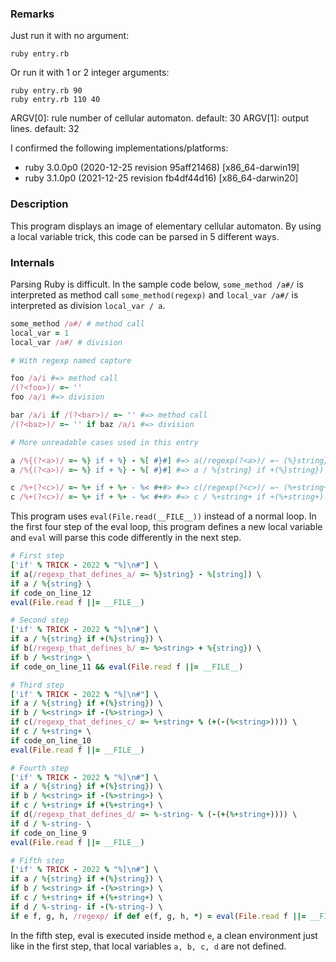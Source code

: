 ### Remarks

Just run it with no argument:

    ruby entry.rb

Or run it with 1 or 2 integer arguments:

    ruby entry.rb 90
    ruby entry.rb 110 40

ARGV[0]: rule number of cellular automaton. default: 30
ARGV[1]: output lines. default: 32

I confirmed the following implementations/platforms:

* ruby 3.0.0p0 (2020-12-25 revision 95aff21468) [x86_64-darwin19]
* ruby 3.1.0p0 (2021-12-25 revision fb4df44d16) [x86_64-darwin20]

### Description

This program displays an image of elementary cellular automaton.
By using a local variable trick, this code can be parsed in 5 different ways.

### Internals

Parsing Ruby is difficult.
In the sample code below, `some_method /a#/` is interpreted as method call `some_method(regexp)` and `local_var /a#/` is interpreted as division `local_var / a`.

```ruby
some_method /a#/ # method call
local_var = 1
local_var /a#/ # division

# With regexp named capture

foo /a/i #=> method call
/(?<foo>)/ =~ ''
foo /a/i #=> division

bar /a/i if /(?<bar>)/ =~ '' #=> method call
/(?<baz>)/ =~ '' if baz /a/i #=> division

# More unreadable cases used in this entry

a /%{(?<a>)/ =~ %} if + %} - %[ #}#] #=> a(/regexp(?<a>)/ =~ (%}string}) - (%[string]))
a /%{(?<a>)/ =~ %} if + %} - %[ #}#] #=> a / %{string} if +(%}string})

c /%+(?<c>)/ =~ %+ if + %+ - %< #+#> #=> c(/regexp(?<c>)/ =~ (%+string+) % (+(-(%<string>))))
c /%+(?<c>)/ =~ %+ if + %+ - %< #+#> #=> c / %+string+ if +(%+string+)
```

This program uses `eval(File.read(__FILE__))` instead of a normal loop.
In the first four step of the eval loop, this program defines a new local variable and `eval` will parse this code differently in the next step.

```ruby
# First step
['if' % TRICK - 2022 % "%]\n#"] \
if a(/regexp_that_defines_a/ =~ %}string} - %[string]) \
if a / %{string} \
if code_on_line_12
eval(File.read f ||= __FILE__)

# Second step
['if' % TRICK - 2022 % "%]\n#"] \
if a / %{string} if +(%}string}) \
if b(/regexp_that_defines_b/ =~ %>string> + %{string}) \
if b / %<string> \
if code_on_line_11 && eval(File.read f ||= __FILE__)

# Third step
['if' % TRICK - 2022 % "%]\n#"] \
if a / %{string} if +(%}string}) \
if b / %<string> if -(%>string>) \
if c(/regexp_that_defines_c/ =~ %+string+ % (+(-(%<string>)))) \
if c / %+string+ \
if code_on_line_10
eval(File.read f ||= __FILE__)

# Fourth step
['if' % TRICK - 2022 % "%]\n#"] \
if a / %{string} if +(%}string}) \
if b / %<string> if -(%>string>) \
if c / %+string+ if +(%+string+) \
if d(/regexp_that_defines_d/ =~ %-string- % (-(+(%+string+)))) \
if d / %-string- \
if code_on_line_9
eval(File.read f ||= __FILE__)

# Fifth step
['if' % TRICK - 2022 % "%]\n#"] \
if a / %{string} if +(%}string}) \
if b / %<string> if -(%>string>) \
if c / %+string+ if +(%+string+) \
if d / %-string- if -(%-string-) \
if e f, g, h, /regexp/ if def e(f, g, h, *) = eval(File.read f ||= __FILE__)
```

In the fifth step, eval is executed inside method `e`, a clean environment just like in the first step, that local variables `a, b, c, d` are not defined.
